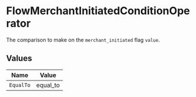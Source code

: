 # FlowMerchantInitiatedConditionOperator

The comparison to make on the `merchant_initiated` flag `value`.


## Values

| Name      | Value     |
| --------- | --------- |
| `EqualTo` | equal_to  |